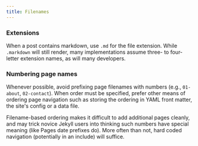 ```yaml
---
title: Filenames
---
```


### Extensions

When a post contains markdown, use `.md` for the file extension. While `.markdown` will still render, many implementations assume three- to four-letter extension names, as will many developers.

### Numbering page names

Whenever possible, avoid prefixing page filenames with numbers (e.g., `01-about`, `02-contact`). When order must be specified, prefer other means of ordering page navigation such as storing the ordering in YAML front matter, the site's config or a data file.

Filename-based ordering makes it difficult to add additional pages cleanly, and may trick novice Jekyll users into thinking such numbers have special meaning (like Pages date prefixes do). More often than not, hard coded navigation (potentially in an include) will suffice.
